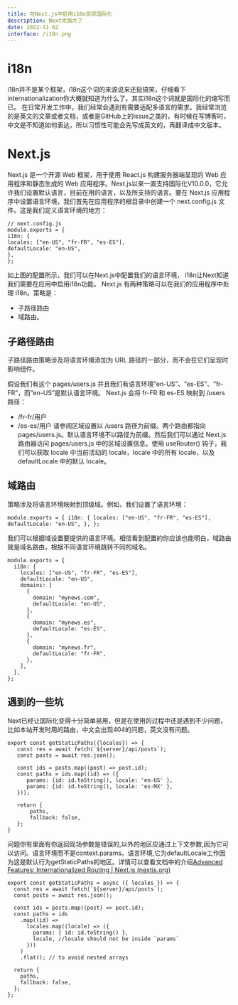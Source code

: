 ```yaml
---
title: 在Next.js中启用i18n实现国际化
description: Next太强大了
date: 2022-11-02
interface: /i18n.png
---
```

# i18n
i18n并不是某个框架，i18n这个词的来源说来还挺搞笑，仔细看下internationalization你大概就知道为什么了。其实i18n这个词就是国际化的缩写而已。
在日常开发工作中，我们经常会遇到有需要适配多语言的需求。我经常浏览的是英文的文章或者文档，或者是GitHub上的issue之类的，有时候在写博客时，中文是不知道如何表达，所以习惯性可能会先写成英文的，再翻译成中文版本。
# Next.js
Next.js 是一个开源 Web 框架，用于使用 React.js 构建服务器端呈现的 Web 应用程序和静态生成的 Web 应用程序。Next.js以来一直支持国际化V10.0.0，它允许我们设置默认语言，目前在用的语言，以及所支持的语言。要在 Next.js 应用程序中设置语言环境，我们首先在应用程序的根目录中创建一个 next.config.js 文件。这是我们定义语言环境的地方：
```
// next.config.js
module.exports = {
i18n: {
locales: ["en-US", "fr-FR", "es-ES"],
defaultLocale: "en-US",
},
};
```
如上图的配置所示，我们可以在Next.js中配置我们的语言环境，
i18n让Next知道我们需要在应用中启用i18n功能。
Next.js 有两种策略可以在我们的应用程序中处理 i18n。策略是：
* 子路径路由
* 域路由。
## 子路径路由
子路径路由策略涉及将语言环境添加为 URL 路径的一部分，而不会在它们呈现时影响组件。

假设我们有这个 pages/users.js 并且我们有语言环境“en-US”、“es-ES”、“fr-FR”，而“en-US”是默认语言环境。
Next.js 会将 fr-FR 和 es-ES 映射到 /users 路径：
-   /fr-fr/用户
-   /es-es/用户 请参阅区域设置以 /users 路径为前缀。两个路由都指向 pages/users.js。默认语言环境不以路径为前缀。然后我们可以通过 Next.js 路由器访问 pages/users.js 中的区域设置信息。使用 useRouter() 钩子，我们可以获取 locale 中当前活动的 locale，locale 中的所有 locale，以及 defaultLocale 中的默认 locale。
## 域路由
策略涉及将语言环境映射到顶级域。例如，我们设置了语言环境：
```
module.exports = { i18n: { locales: ["en-US", "fr-FR", "es-ES"], defaultLocale: "en-US", }, };
```
我们可以根据域设置要提供的语言环境。相信看到配置的你应该也能明白，域路由就是域名路由，根据不同语言环境跳转不同的域名。
```
module.exports = {
  i18n: {
    locales: ["en-US", "fr-FR", "es-ES"],
    defaultLocale: "en-US",
    domains: [
      {
        domain: "mynews.com",
        defaultLocale: "en-US",
      },
      {
        domain: "mynews.es",
        defaultLocale: "es-ES",
      },
      {
        domain: "mynews.fr",
        defaultLocale: "fr-FR",
      },
    ],
  },
};
```

## 遇到的一些坑
Next已经让国际化变得十分简单易用，但是在使用的过程中还是遇到不少问题，比如本站开发时用的路由，中文会出现404的问题，英文没有问题。
```
export const getStaticPaths({locales}) => {
   const res = await fetch(`${server}/api/posts`);
   const posts = await res.json();

   const ids = posts.map((post) => post.id);
   const paths = ids.map((id) => ({
      params: {id: id.toString(), locale: 'en-US' },
      params: {id: id.toString(), locale: 'es-MX' },
   }));

   return {
       paths,
       fallback: false,
   };
}
```
问题你有里面有你返回现场参数是错误的,以外的地区应通过上下文参数,因为它可以访问。语言环境而不是context.params。语言环境,它为defaultLocale工作因为这是默认行为getStaticPaths的地区。详情可以查看文档中的介绍[Advanced Features: Internationalized Routing | Next.js (nextjs.org)](https://nextjs.org/docs/advanced-features/i18n-routing#dynamic-routes-and-getstaticprops-pages)
```
export const getStaticPaths = async ({ locales }) => {
  const res = await fetch(`${server}/api/posts`);
  const posts = await res.json();

  const ids = posts.map((post) => post.id);
  const paths = ids
    .map((id) =>
      locales.map((locale) => ({
        params: { id: id.toString() },
        locale, //locale should not be inside `params`
      }))
    )
    .flat(); // to avoid nested arrays

  return {
    paths,
    fallback: false,
  };
};
```